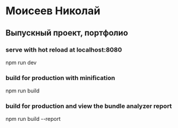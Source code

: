 # Моисеев Николай

## Выпускный проект, портфолио

### serve with hot reload at localhost:8080
npm run dev

### build for production with minification
npm run build

### build for production and view the bundle analyzer report
npm run build --report
```